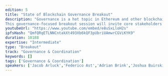 ```yaml
---
edition: 5
title: "State of Blockchain Governance Breakout"
description: "Governance is a hot topic in Ethereum and other blockchain communities in 2019, and for good reason. Blockchain tech continues to evolve rapidly, but our \"social infrastructure\" lags and major blockchain communities including Ethereum haven't invested nearly as much in building robust, socially scalable governance as they have in scalable tech.
This governance-focused breakout session will invite core stakeholders from major blockchain platforms, including Ethereum, Tezos, Cosmos, Polkadot, Near Protocol, Zcash, Decred, and Spacemesh to present in turn the good, the bad, and the ugly of governance in their ecosystem. It will include talks from academics in fields including economics, political science and philosophy, legal theory, philosophy, and ethics, putting the blockchain governance landscape in the context of the overall evolution of human governance systems since democracy was born in Athens. It will introduce participants to essential governance concepts and challenges such as DAOs, on- and off-chain governance, voting, identity, formal vs. informal governance, governing the commons, and aggregating preferences. The breakout session will include a hands-on \"challenge\" section where participants need to self-organize and race to solve governance challenges in a decentralized fashion, to appreciate how hard the problem is."
youtubeUrl: "https://www.youtube.com/embed/e8uSxLloH2s"
ipfsHash: "QmfQRqETLNNCntakXt493Xb6kQF3pUbriUAmwrCGViKYK9"
duration: 10188
expertise: "Intermediate"
type: "Breakout"
track: "Governance & Coordination"
keywords: []
tags: ['Governance & Coordination']
speakers: ['Jacob Arluck','Federico Ast','Adrian Brink','Joshua Buirski','Josh Cincinnati','Meltem Demirors','Hudson Jameson','John Light','Jack Platts','Illia Polosukhin','Lane Rettig','Ryan Selkis']
---
```

